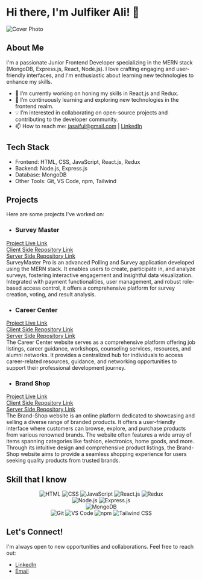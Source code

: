 # Hi there, I'm Julfiker Ali! 👋

![Cover Photo](link_to_your_cover_photo.jpg)

## About Me
I'm a passionate Junior Frontend Developer specializing in the MERN stack (MongoDB, Express.js, React, Node.js). I love crafting engaging and user-friendly interfaces, and I'm enthusiastic about learning new technologies to enhance my skills.

- 🔭 I’m currently working on honing my skills in React.js and Redux.
- 🌱 I’m continuously learning and exploring new technologies in the frontend realm.
- 💡 I’m interested in collaborating on open-source projects and contributing to the developer community.
- 📫 How to reach me: jasaiful@gmail.com | [LinkedIn](https://www.linkedin.com/in/julfikerali/)

## Tech Stack
- Frontend: HTML, CSS, JavaScript, React.js, Redux
- Backend: Node.js, Express.js
- Database: MongoDB
- Other Tools: Git, VS Code, npm, Tailwind

## Projects
Here are some projects I've worked on:
- ### Survey Master
[Project Live Link](https://surveymaster-96ecd.web.app)  
[Client Side Repository Link](https://github.com/jasaiful/survey-master-client.git)  
[Server Side Repository Link](https://github.com/jasaiful/survey-master-server.git)  
SurveyMaster Pro is an advanced Polling and Survey application developed using the MERN stack. It enables users to create, participate in, and analyze surveys, fostering interactive engagement and insightful data visualization. Integrated with payment functionalities, user management, and robust role-based access control, it offers a comprehensive platform for survey creation, voting, and result analysis.

- ### Career Center
[Project Live Link](https://neon-baklava-ee1d7f.netlify.app)  
[Client Side Repository Link](https://github.com/jasaiful/career_center_client.git)  
[Server Side Repository Link](https://github.com/jasaiful/career_center_server.git)  
The Career Center website serves as a comprehensive platform offering job listings, career guidance, workshops, counseling services, resources, and alumni networks. It provides a centralized hub for individuals to access career-related resources, guidance, and networking opportunities to support their professional development journey.

- ### Brand Shop
[Project Live Link](https://brand-shop-c7580.web.app)  
[Client Side Repository Link](https://github.com/jasaiful/brand-shop-client.git)  
[Server Side Repository Link](https://github.com/jasaiful/brand-shop-server.git)  
The Brand-Shop website is an online platform dedicated to showcasing and selling a diverse range of branded products. It offers a user-friendly interface where customers can browse, explore, and purchase products from various renowned brands. The website often features a wide array of items spanning categories like fashion, electronics, home goods, and more. Through its intuitive design and comprehensive product listings, the Brand-Shop website aims to provide a seamless shopping experience for users seeking quality products from trusted brands.

## Skill that I know
<p align="center">
  <img src="https://img.shields.io/badge/Frontend-HTML-orange?style=for-the-badge&logo=html5" alt="HTML">
  <img src="https://img.shields.io/badge/Frontend-CSS-blue?style=for-the-badge&logo=css3" alt="CSS">
  <img src="https://img.shields.io/badge/Frontend-JavaScript-yellow?style=for-the-badge&logo=javascript" alt="JavaScript">
  <img src="https://img.shields.io/badge/Frontend-React.js-blue?style=for-the-badge&logo=react" alt="React.js">
  <img src="https://img.shields.io/badge/Frontend-Redux-purple?style=for-the-badge&logo=redux" alt="Redux"><br>
  <img src="https://img.shields.io/badge/Backend-Node.js-green?style=for-the-badge&logo=node.js" alt="Node.js">
  <img src="https://img.shields.io/badge/Backend-Express.js-lightgrey?style=for-the-badge&logo=express" alt="Express.js"><br>
  <img src="https://img.shields.io/badge/Database-MongoDB-green?style=for-the-badge&logo=mongodb" alt="MongoDB"><br>
  <img src="https://img.shields.io/badge/Other%20Tools-Git-black?style=for-the-badge&logo=git" alt="Git">
  <img src="https://img.shields.io/badge/Other%20Tools-VS%20Code-blue?style=for-the-badge&logo=visualstudiocode" alt="VS Code">
  <img src="https://img.shields.io/badge/Other%20Tools-npm-red?style=for-the-badge&logo=npm" alt="npm">
  <img src="https://img.shields.io/badge/Other%20Tools-Tailwind-38B2AC?style=for-the-badge&logo=tailwind-css" alt="Tailwind CSS">
</p>


## Let's Connect!
I'm always open to new opportunities and collaborations. Feel free to reach out:
- [LinkedIn](https://www.linkedin.com/in/julfikerali/)
- [Email](jasaiful@gmail.com)
